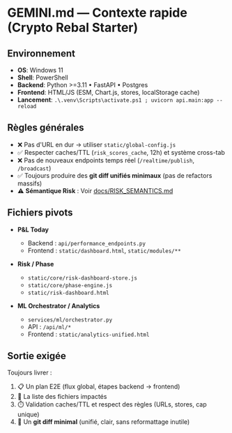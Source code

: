 # GEMINI.md — Contexte rapide (Crypto Rebal Starter)

## Environnement
- **OS**: Windows 11  
- **Shell**: PowerShell  
- **Backend**: Python >=3.11 • FastAPI • Postgres  
- **Frontend**: HTML/JS (ESM, Chart.js, stores, localStorage cache)  
- **Lancement**: `.\.venv\Scripts\activate.ps1 ; uvicorn api.main:app --reload`

## Règles générales
- ❌ Pas d'URL en dur → utiliser `static/global-config.js`
- ✅ Respecter caches/TTL (`risk_scores_cache`, 12h) et système cross-tab
- ❌ Pas de nouveaux endpoints temps réel (`/realtime/publish`, `/broadcast`)
- ✅ Toujours produire des **git diff unifiés minimaux** (pas de refactors massifs)
- ⚠️ **Sémantique Risk** : Voir [docs/RISK_SEMANTICS.md](docs/RISK_SEMANTICS.md)  

## Fichiers pivots
- **P&L Today**  
  - Backend : `api/performance_endpoints.py`  
  - Frontend : `static/dashboard.html`, `static/modules/**`  

- **Risk / Phase**  
  - `static/core/risk-dashboard-store.js`  
  - `static/core/phase-engine.js`  
  - `static/risk-dashboard.html`  

- **ML Orchestrator / Analytics**  
  - `services/ml/orchestrator.py`  
  - API : `/api/ml/*`  
  - Frontend : `static/analytics-unified.html`  

## Sortie exigée
Toujours livrer :  
1. 📋 Un plan E2E (flux global, étapes backend → frontend)  
2. 📂 La liste des fichiers impactés  
3. ⏱️ Validation caches/TTL et respect des règles (URLs, stores, cap unique)  
4. 📝 Un **git diff minimal** (unifié, clair, sans reformattage inutile)  
